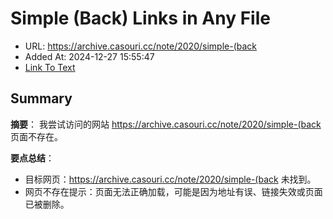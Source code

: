 # Simple (Back) Links in Any File
- URL: https://archive.casouri.cc/note/2020/simple-(back
- Added At: 2024-12-27 15:55:47
- [Link To Text](2024-12-27-simple-(back)-links-in-any-file_raw.md)

## Summary
**摘要**：
我尝试访问的网站 https://archive.casouri.cc/note/2020/simple-(back 页面不存在。

**要点总结**：
- 目标网页：https://archive.casouri.cc/note/2020/simple-(back 未找到。
- 网页不存在提示：页面无法正确加载，可能是因为地址有误、链接失效或页面已被删除。
